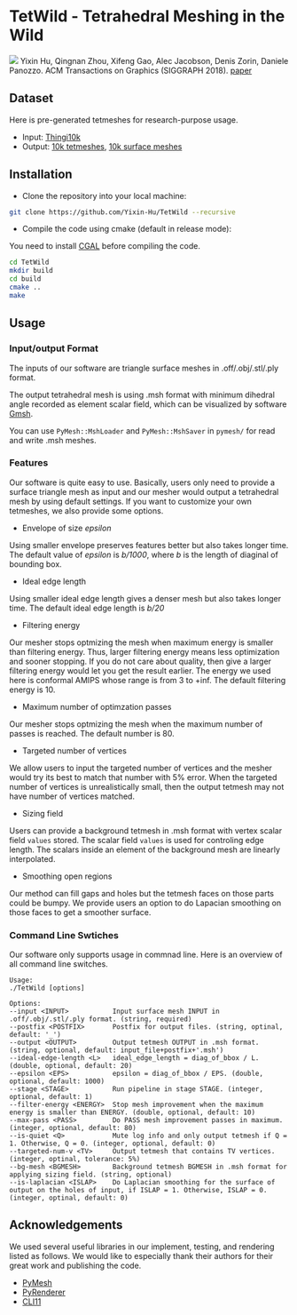 # TetWild - Tetrahedral Meshing in the Wild
![](teaser.png)
Yixin Hu, Qingnan Zhou, Xifeng Gao, Alec Jacobson, Denis Zorin, Daniele Panozzo.
ACM Transactions on Graphics (SIGGRAPH 2018). [paper](https://cs.nyu.edu/~yixinhu/TetWild_Final.pdf)

## Dataset
Here is pre-generated tetmeshes for research-purpose usage.
- Input: [Thingi10k](https://ten-thousand-models.appspot.com/)
- Output: 
[10k tetmeshes](https://drive.google.com/file/d/17AZwaQaj_nxdCIUpiGFCQ7_khNQxfG4Y/view?usp=sharing), 
[10k surface meshes](https://drive.google.com/open?id=1E_C1uVoG1ZGF3pfDpHFKIS8Qqd2VXLZQ)

## Installation
- Clone the repository into your local machine:

```bash
git clone https://github.com/Yixin-Hu/TetWild --recursive
```
- Compile the code using cmake (default in release mode):

You need to install [CGAL](https://doc.cgal.org/latest/Manual/installation.html) before compiling the code.

```bash
cd TetWild
mkdir build
cd build
cmake ..
make
```

## Usage

### Input/output Format

The inputs of our software are triangle surface meshes in .off/.obj/.stl/.ply format.

The output tetrahedral mesh is using .msh format with minimum dihedral angle recorded as element scalar field, which can be visualized by software [Gmsh](http://gmsh.info/).

You can use `PyMesh::MshLoader` and `PyMesh::MshSaver` in `pymesh/` for read and write .msh meshes.

### Features
Our software is quite easy to use. Basically, users only need to provide a surface triangle mesh as input and our mesher would output a tetrahedral mesh by using default settings. If you want to customize your own tetmeshes, we also provide some options.

- Envelope of size *epsilon*

Using smaller envelope preserves features better but also takes longer time. The default value of *epsilon* is *b/1000*, where *b* is the length of diaginal of bounding box.

- Ideal edge length

Using smaller ideal edge length gives a denser mesh but also takes longer time. The default ideal edge length is *b/20*

- Filtering energy

Our mesher stops optmizing the mesh when maximum energy is smaller than filtering energy. Thus, larger filtering energy means less optimization and sooner stopping. If you do not care about quality, then give a larger filtering energy would let you get the result earlier. The energy we used here is conformal AMIPS whose range is from 3 to +inf. The default filtering energy is 10. 

- Maximum number of optimzation passes 

Our mesher stops optmizing the mesh when the maximum number of passes is reached. The default number is 80. 

- Targeted number of vertices

We allow users to input the targeted number of vertices and the mesher would try its best to match that number with 5% error. When the targeted number of vertices is unrealistically small, then the output tetmesh may not have number of vertices matched.

- Sizing field

Users can provide a background tetmesh in .msh format with vertex scalar field `values` stored. The scalar field `values` is used for controling edge length. The scalars inside an element of the background mesh are linearly interpolated.

- Smoothing open regions

Our method can fill gaps and holes but the tetmesh faces on those parts could be bumpy. We provide users an option to do Lapacian smoothing on those faces to get a smoother surface.

### Command Line Swtiches
Our software only supports usage in commnad line. Here is an overview of all command line switches. 

```
Usage:
./TetWild [options]

Options:
--input <INPUT>           Input surface mesh INPUT in .off/.obj/.stl/.ply format. (string, required)
--postfix <POSTFIX>       Postfix for output files. (string, optinal, default: '_')
--output <OUTPUT>         Output tetmesh OUTPUT in .msh format. (string, optional, default: input_file+postfix+'.msh')
--ideal-edge-length <L>   ideal_edge_length = diag_of_bbox / L. (double, optional, default: 20)
--epsilon <EPS>           epsilon = diag_of_bbox / EPS. (double, optional, default: 1000)
--stage <STAGE>           Run pipeline in stage STAGE. (integer, optional, default: 1)
--filter-energy <ENERGY>  Stop mesh improvement when the maximum energy is smaller than ENERGY. (double, optional, default: 10)
--max-pass <PASS>         Do PASS mesh improvement passes in maximum. (integer, optional, default: 80)
--is-quiet <Q>            Mute log info and only output tetmesh if Q = 1. Otherwise, Q = 0. (integer, optional, default: 0)
--targeted-num-v <TV>     Output tetmesh that contains TV vertices. (integer, optinal, tolerance: 5%)
--bg-mesh <BGMESH>        Background tetmesh BGMESH in .msh format for applying sizing field. (string, optional)
--is-laplacian <ISLAP>    Do Laplacian smoothing for the surface of output on the holes of input, if ISLAP = 1. Otherwise, ISLAP = 0. (integer, optinal, default: 0)
```

<!--### Tips
TODO :)-->

## Acknowledgements

We used several useful libraries in our implement, testing, and rendering listed as follows. We would like to especially thank their authors for their great work and publishing the code.

- [PyMesh](https://github.com/qnzhou/PyMesh)
- [PyRenderer](https://github.com/qnzhou/PyRenderer)
- [CLI11](https://github.com/CLIUtils/CLI11)





